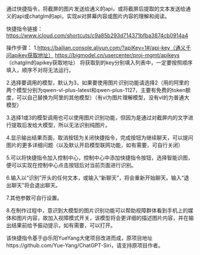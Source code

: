 通过快捷指令，将截屏的图片发送给通义的api，或将截屏后提取的文本发送给通义的api或chatglm的api，实现ai对屏幕内容或图片内容的理解和阅读。

快捷指令链接：
https://www.icloud.com/shortcuts/c9a85b293d714371bfba3874cb0914a4

操作步骤：
1.https://bailian.console.aliyun.com/?apiKey=1#/api-key（通义千问apikey获取地址）
https://bigmodel.cn/usercenter/proj-mgmt/apikeys
（chatglm的apikey获取地址）
将获取到的key分别填入列表中，一定要按照顺序填入，顺序不对将无法运行。

2.选择要调用的模型，默认为3，如果要使用图片识别功能请选择2（用的阿里的两个模型分别为qwen-vl-plus-latest和qwen-plus-1127，主要有免费的token额度，可以自己替换为阿里的其他模型）（有vl为图片理解模型，没有vl的为普通大模型）

3.选择1或3的模型调用也可以使用图片识别功能，但因为是通过对截屏内的文字进行提取后发给大模型，所以无法识别纯图片。

4.显示输出结果页面，取消按钮为关闭快捷指令，完成按钮为继续聊天，可以提问图片的更多详细问题（以及默认开启模型联网功能，如有需要，可自行关闭）

5.可以将快捷指令加入控制中心，控制中心中添加快捷指令按钮，选择智能识图，便可以实现在控制中心点击按钮后对当前页面进行识别。

6.输入以“识别”开头的任何文本，或输入“新聊天”，将会重新开始聊天。输入“退出聊天”将会退出聊天。

7.其他参数可自行设置。

8.在制作过程中，意识到大模型的图片识别功能可以帮助视障群体看到手机上的媒体和图片内容，故加入视障模式开关，该模型将会更详细的描述图片内容，并在输出结果前给予振动提示，如有需要，可以打开。

该快捷指令基于@乐阳YueYang大佬项目改进而成，原项目地址https://github.com/Yue-Yang/ChatGPT-Siri，请支持原项目作者。
